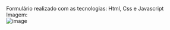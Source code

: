 Formulário realizado com as tecnologias: Html, Css e Javascript <br/>
Imagem: <br/>
![image](https://github.com/maria-b-oliveira/projeto-form/assets/165741815/262bcb83-4add-433b-88b9-1e8f2291c336)
